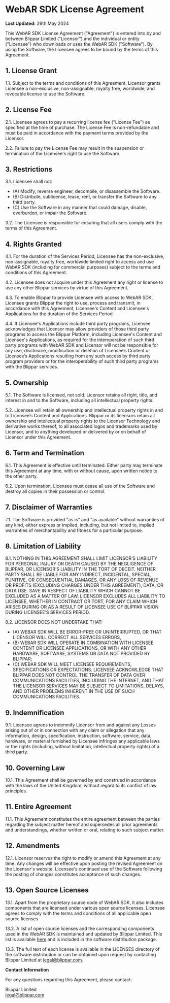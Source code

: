 # WebAR SDK License Agreement

**Last Updated:** 29th May 2024

This WebAR SDK License Agreement ("Agreement") is entered into by and between Blippar Limited ("Licensor") and the individual or entity ("Licensee") who downloads or uses the WebAR SDK ("Software"). By using the Software, the Licensee agrees to be bound by the terms of this Agreement.

## 1. License Grant

1.1. Subject to the terms and conditions of this Agreement, Licensor grants Licensee a non-exclusive, non-assignable, royalty free, worldwide, and revocable license to use the Software. 

## 2. License Fee

2.1. Licensee agrees to pay a recurring license fee ("License Fee") as specified at the time of purchase. The License Fee is non-refundable and must be paid in accordance with the payment terms provided by the Licensor.

2.2. Failure to pay the License Fee may result in the suspension or termination of the Licensee's right to use the Software.

## 3. Restrictions

3.1. Licensee shall not:
   - (A) Modify, reverse engineer, decompile, or disassemble the Software.
   - (B) Distribute, sublicense, lease, rent, or transfer the Software to any third party.
   - (C) Use the Software in any manner that could damage, disable, overburden, or impair the Software.

3.2. The Licensee is responsible for ensuring that all users comply with the terms of this Agreement.

## 4. Rights Granted

4.1. For the duration of the Services Period, Licensee has the non-exclusive, non-assignable, royalty free, worldwide limited right to access and use WebAR SDK (including for commercial purposes) subject to the terms and conditions of this Agreement.

4.2. Licensee does not acquire under this Agreement any right or license to use any other Blippar services by virtue of this Agreement.

4.3. To enable Blippar to provide Licensee with access to WebAR SDK, Licensee grants Blippar the right to use, process and transmit, in accordance with this Agreement, Licensee's Content and Licensee's Applications for the duration of the Services Period.

4.4. If Licensee's Applications include third party programs, Licensee acknowledges that Licensor may allow providers of those third party programs to access the Blippar Platform, including Licensee's Content and Licensee's Applications, as required for the interoperation of such third party programs with WebAR SDK and Licensor will not be responsible for any use, disclosure, modification or deletion of Licensee’s Content or Licensee’s Applications resulting from any such access by third party program providers or for the interoperability of such third party programs with the Blippar services.

## 5. Ownership

5.1. The Software is licensed, not sold. Licensor retains all right, title, and interest in and to the Software, including all intellectual property rights.

5.2. Licensee will retain all ownership and intellectual property rights in and to Licensee’s Content and Applications. Blippar or its licensors retain all ownership and intellectual property rights to the Licensor Technology and derivative works thereof, to all associated logos and trademarks used by Licensor, and to anything developed or delivered by or on behalf of Licensor under this Agreement.

## 6. Term and Termination

6.1. This Agreement is effective until terminated. Either party may terminate this Agreement at any time, with or without cause, upon written notice to the other party.

6.2. Upon termination, Licensee must cease all use of the Software and destroy all copies in their possession or control.

## 7. Disclaimer of Warranties

7.1. The Software is provided "as is" and "as available" without warranties of any kind, either express or implied, including, but not limited to, implied warranties of merchantability and fitness for a particular purpose.

## 8. Limitation of Liability

8.1. NOTHING IN THIS AGREEMENT SHALL LIMIT LICENSOR’S LIABILITY FOR PERSONAL INJURY OR DEATH CAUSED BY THE NEGLIGENCE OF BLIPPAR, OR LICENSOR’S LIABILITY IN THE TORT OF DECEIT. NEITHER PARTY SHALL BE LIABLE FOR ANY INDIRECT, INCIDENTAL, SPECIAL, PUNITIVE, OR CONSEQUENTIAL DAMAGES, OR ANY LOSS OF REVENUE OR PROFITS (EXCLUDING CHARGES UNDER THIS AGREEMENT), DATA, OR DATA USE. SAVE IN RESPECT OF LIABILITY WHICH CANNOT BE EXCLUDED AS A MATTER OF LAW, LICENSOR EXCLUDES ALL LIABILITY TO LICENSEE, WHETHER IN CONTRACT OR TORT, FOR ANY CLAIM WHICH ARISES DURING OR AS A RESULT OF LICENSEE USE OF BLIPPAR VISION DURING LICENSEE’S SERVICES PERIOD.

8.2. LICENSOR DOES NOT UNDERTAKE THAT:
   - (A) WEBAR SDK WILL BE ERROR-FREE OR UNINTERRUPTED, OR THAT LICENSOR WILL CORRECT ALL SERVICES ERRORS,
   - (B) WEBAR SDK WILL OPERATE IN COMBINATION WITH LICENSEE CONTENT OR LICENSEE APPLICATIONS, OR WITH ANY OTHER HARDWARE, SOFTWARE, SYSTEMS OR DATA NOT PROVIDED BY BLIPPAR;
   - (C) WEBAR SDK WILL MEET LICENSEE REQUIREMENTS, SPECIFICATIONS OR EXPECTATIONS. LICENSEE ACKNOWLEDGE THAT BLIPPAR DOES NOT CONTROL THE TRANSFER OF DATA OVER COMMUNICATIONS FACILITIES, INCLUDING THE INTERNET, AND THAT THE LICENSOR SERVICES MAY BE SUBJECT TO LIMITATIONS, DELAYS, AND OTHER PROBLEMS INHERENT IN THE USE OF SUCH COMMUNICATIONS FACILITIES.  

## 9. Indemnification 

9.1. Licensee agrees to indemnify Licensor from and against any Losses arising out of or in connection with any claim or allegation that any information, design, specification, instruction, software, service, data, hardware, or material furnished by Licensee infringes any applicable laws or the rights (including, without limitation, intellectual property rights) of a third party.

## 10. Governing Law

10.1. This Agreement shall be governed by and construed in accordance with the laws of the United Kingdom, without regard to its conflict of law principles.

## 11. Entire Agreement

11.1. This Agreement constitutes the entire agreement between the parties regarding the subject matter hereof and supersedes all prior agreements and understandings, whether written or oral, relating to such subject matter.

## 12. Amendments

12.1. Licensor reserves the right to modify or amend this Agreement at any time. Any changes will be effective upon posting the revised Agreement on the Licensor's website. Licensee's continued use of the Software following the posting of changes constitutes acceptance of such changes.

## 13. Open Source Licenses

13.1. Apart from the proprietary source code of WebAR SDK, it also includes components that are licensed under various open source licenses. Licensee agrees to comply with the terms and conditions of all applicable open source licenses.

13.2. A list of open source licenses and the corresponding components used in the WebAR SDK is maintained and updated by Blippar Limited. This list is available [here](https://webar-sdk.blippar.com/open-source-licenses/third-party-licenses.md) and is included in the software distribution package.

13.3. The full text of each license is available in the LICENSES directory of the software distribution or can be obtained upon request by contacting Blippar Limited at [legal@blippar.com](mailto:legal@blippar.com).

**Contact Information**

For any questions regarding this Agreement, please contact:

Blippar Limited  
legal@blippar.com

